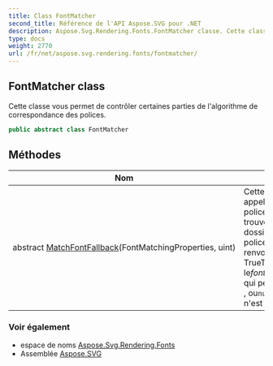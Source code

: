 ```yaml
---
title: Class FontMatcher
second_title: Référence de l'API Aspose.SVG pour .NET
description: Aspose.Svg.Rendering.Fonts.FontMatcher classe. Cette classe vous permet de contrôler certaines parties de lalgorithme de correspondance des polices.
type: docs
weight: 2770
url: /fr/net/aspose.svg.rendering.fonts/fontmatcher/
---
```

## FontMatcher class

Cette classe vous permet de contrôler certaines parties de l'algorithme de correspondance des polices.

```csharp
public abstract class FontMatcher
```

## Méthodes

| Nom | La description |
| --- | --- |
| abstract [MatchFontFallback](../../aspose.svg.rendering.fonts/fontmatcher/matchfontfallback/)(FontMatchingProperties, uint) | Cette méthode est appelée s'il n'y a pas de police appropriée trouvée dans les dossiers de recherche de polices. Elle doit renvoyer une police TrueType basée sur le*fontMatchingProperties* qui peut rendre*charCode* , ou`nul` si cette police n'est pas disponible. |

### Voir également

* espace de noms [Aspose.Svg.Rendering.Fonts](../../aspose.svg.rendering.fonts/)
* Assemblée [Aspose.SVG](../../)


